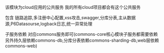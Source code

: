 该模块为cloud应用的公共服务 我的所有cloud项目都会有这个公共服务


包含 链路追踪,多注册中心配置,xss攻击,swagger,分库分表,主从数据源,P6Datasourse,logback日志,统一异常处理

子服务依赖 对应commons服务即可(commons-core核心模块子服务都需要依赖 另外持久层依赖commons-db,分库分表依赖commons-sharding-db,web层依赖commons-web)
